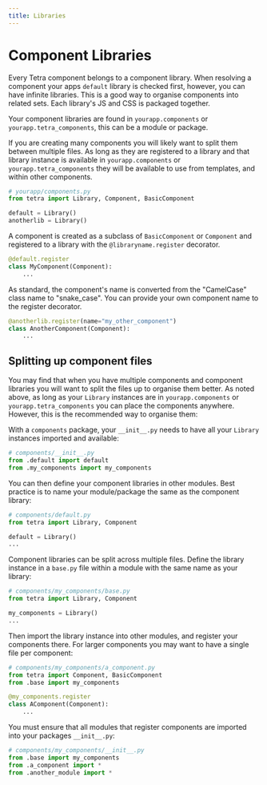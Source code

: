 ```yaml
---
title: Libraries
---
```


# Component Libraries

Every Tetra component belongs to a component library. When resolving a component your apps `default` library is checked first, however, you can have infinite libraries. This is a good way to organise components into related sets. Each library's JS and CSS is packaged together.

Your component libraries are found in `yourapp.components` or `yourapp.tetra_components`, this can be a module or package.

If you are creating many components you will likely want to split them between multiple files. As long as they are registered to a library and that library instance is available in `yourapp.components` or `yourapp.tetra_components` they will be available to use from templates, and within other components.

``` python
# yourapp/components.py
from tetra import Library, Component, BasicComponent

default = Library()
anotherlib = Library()
```

A component is created as a subclass of `BasicComponent` or `Component` and registered to a library with the `@libraryname.register` decorator.

``` python
@default.register
class MyComponent(Component):
    ...
```

As standard, the component's name is converted from the "CamelCase" class name to "snake_case". You can provide your own component name to the register decorator.

``` python
@anotherlib.register(name="my_other_component")
class AnotherComponent(Component):
    ...
```

## Splitting up component files

You may find that when you have multiple components and component libraries you will want to split the files up to organise them better. As noted above, as long as your `Library` instances are in `yourapp.components` or `yourapp.tetra_components` you can place the components anywhere. However, this is the recommended way to organise them:

With a `components` package, your `__init__.py` needs to have all your `Library` instances imported and available:

``` python
# components/__init__.py
from .default import default
from .my_components import my_components
```
    
You can then define your component libraries in other modules. Best practice is to name your module/package the same as the component library:

``` python
# components/default.py
from tetra import Library, Component

default = Library()
...
```

Component libraries can be split across multiple files. Define the library instance in a `base.py` file within a module with the same name as your library:

``` python
# components/my_components/base.py
from tetra import Library, Component

my_components = Library()
...
```

Then import the library instance into other modules, and register your components there. For larger components you may want to have a single file per component:

``` python
# components/my_components/a_component.py
from tetra import Component, BasicComponent
from .base import my_components

@my_components.register
class AComponent(Component):
    ...
```

You must ensure that all modules that register components are imported into your packages `__init__.py`:

``` python
# components/my_components/__init__.py
from .base import my_components
from .a_component import *
from .another_module import *
```
